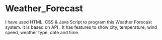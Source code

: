 # Weather_Forecast
I have used HTML, CSS &amp; Java Script  to program this  Weather Forecast  system. It is based on API . It has features to show city, temperature, wind speed, weather type, date and time. 
